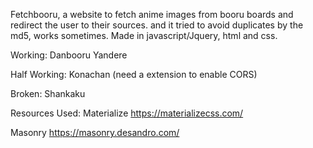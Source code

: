 Fetchbooru, a website to fetch anime images from booru boards and redirect the user to their sources.
and it tried to avoid duplicates by the md5, works sometimes.
Made in javascript/Jquery, html and css.

Working:
Danbooru
Yandere

Half Working:
Konachan (need a extension to enable CORS)

Broken:
Shankaku



Resources Used:
Materialize
https://materializecss.com/

Masonry
https://masonry.desandro.com/
